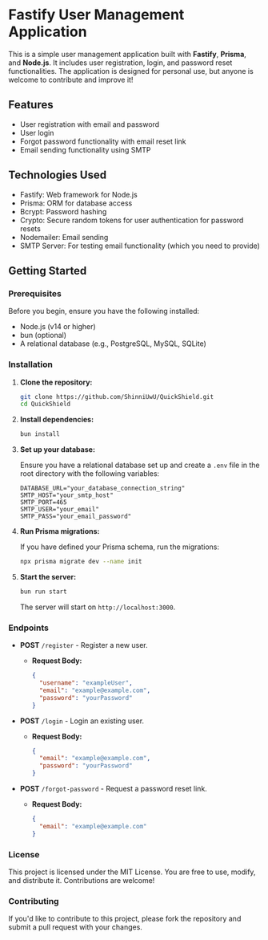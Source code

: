 # Fastify User Management Application

This is a simple user management application built with **Fastify**, **Prisma**, and **Node.js**. It includes user registration, login, and password reset functionalities. The application is designed for personal use, but anyone is welcome to contribute and improve it!

## Features

- User registration with email and password
- User login
- Forgot password functionality with email reset link
- Email sending functionality using SMTP

## Technologies Used

- Fastify: Web framework for Node.js
- Prisma: ORM for database access
- Bcrypt: Password hashing
- Crypto: Secure random tokens for user authentication for password resets
- Nodemailer: Email sending
- SMTP Server: For testing email functionality (which you need to provide)

## Getting Started

### Prerequisites

Before you begin, ensure you have the following installed:

- Node.js (v14 or higher)
- bun (optional)
- A relational database (e.g., PostgreSQL, MySQL, SQLite)

### Installation

1. **Clone the repository:**

   ```bash
   git clone https://github.com/ShinniUwU/QuickShield.git
   cd QuickShield
   ```

2. **Install dependencies:**

   ```bash
   bun install
   ```

3. **Set up your database:**

   Ensure you have a relational database set up and create a `.env` file in the root directory with the following variables:

   ```plaintext
   DATABASE_URL="your_database_connection_string"
   SMTP_HOST="your_smtp_host" 
   SMTP_PORT=465 
   SMTP_USER="your_email" 
   SMTP_PASS="your_email_password"
   ```

4. **Run Prisma migrations:**

   If you have defined your Prisma schema, run the migrations:

   ```bash
   npx prisma migrate dev --name init
   ```

5. **Start the server:**

   ```bash
   bun run start
   ```

   The server will start on `http://localhost:3000`.

### Endpoints

- **POST** `/register` - Register a new user.
  - **Request Body:**
    ```json
    {
      "username": "exampleUser",
      "email": "example@example.com",
      "password": "yourPassword"
    }
    ```

- **POST** `/login` - Login an existing user.
  - **Request Body:**
    ```json
    {
      "email": "example@example.com",
      "password": "yourPassword"
    }
    ```

- **POST** `/forgot-password` - Request a password reset link.
  - **Request Body:**
    ```json
    {
      "email": "example@example.com"
    }
    ```

### License

This project is licensed under the MIT License. You are free to use, modify, and distribute it. Contributions are welcome!

### Contributing

If you'd like to contribute to this project, please fork the repository and submit a pull request with your changes. 
